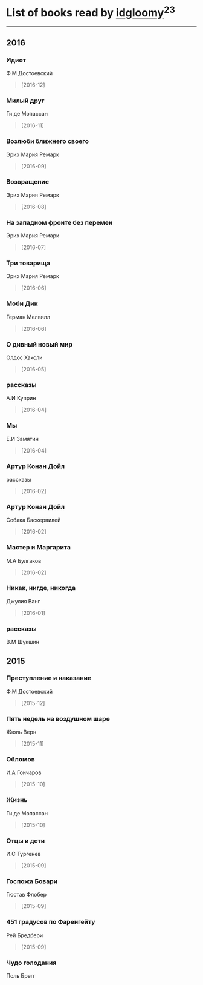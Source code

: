 # List of books read by [idgloomy](http://vk.com/id87187820)<sup>23</sup>
---

## 2016

### Идиот
Ф.М Достоевский
> [2016-12] 


### Милый друг
Ги де Мопассан
> [2016-11] 


### Возлюби ближнего своего
Эрих Мария Ремарк
> [2016-09] 


### Возвращение
Эрих Мария Ремарк
> [2016-08] 


### На западном фронте без перемен
Эрих Мария Ремарк
> [2016-07] 


### Три товарища
Эрих Мария Ремарк
> [2016-06] 


### Моби Дик
Герман Мелвилл
> [2016-06] 


### О дивный новый мир
Олдос Хаксли
> [2016-05] 


### рассказы
А.И Куприн
> [2016-04] 


### Мы
Е.И Замятин
> [2016-04] 


### Артур Конан Дойл
рассказы
> [2016-02] 


### Артур Конан Дойл
Собака Баскервилей
> [2016-02] 


### Мастер и Маргарита
М.А Булгаков
> [2016-02] 


### Никак, нигде, никогда
Джулия Ванг
> [2016-01] 


### рассказы
В.М Шукшин



## 2015

### Преступление и наказание
Ф.М Достоевский
> [2015-12] 


### Пять недель на воздушном шаре
Жюль Верн
> [2015-11] 


### Обломов
И.А Гончаров
> [2015-10] 


### Жизнь
Ги де Мопассан
> [2015-10] 


### Отцы и дети
И.С Тургенев
> [2015-09] 


### Госпожа Бовари
Гюстав Флобер
> [2015-09] 


### 451 градусов по Фаренгейту
Рей Бредбери
> [2015-09] 


### Чудо голодания
Поль Брегг



